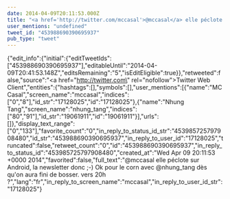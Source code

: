 ```yaml
---
date: 2014-04-09T20:11:53.000Z
title: "<a href='http://twitter.com/mccasal'>@mccasal</a> elle péclote sur Android, la newsletter donc  ;-) Ok pour le corn avec <a href='http://twitter.com/nhung_tang'>@nhung_tang</a> dès qu'on aura fini de bosser. vers 20h ?″"
user_mentions: "undefined"
tweet_id: "453988690390695937"
pub_type: "tweet"
---
```

{"edit_info":{"initial":{"editTweetIds":["453988690390695937"],"editableUntil":"2014-04-09T20:41:53.148Z","editsRemaining":"5","isEditEligible":true}},"retweeted":false,"source":"<a href=\"http://twitter.com\" rel=\"nofollow\">Twitter Web Client</a>","entities":{"hashtags":[],"symbols":[],"user_mentions":[{"name":"MC Casal","screen_name":"mccasal","indices":["0","8"],"id_str":"17128025","id":"17128025"},{"name":"Nhung Tang","screen_name":"nhung_tang","indices":["80","91"],"id_str":"19061911","id":"19061911"}],"urls":[]},"display_text_range":["0","133"],"favorite_count":"0","in_reply_to_status_id_str":"453985725797908480","id_str":"453988690390695937","in_reply_to_user_id":"17128025","truncated":false,"retweet_count":"0","id":"453988690390695937","in_reply_to_status_id":"453985725797908480","created_at":"Wed Apr 09 20:11:53 +0000 2014","favorited":false,"full_text":"@mccasal elle péclote sur Android, la newsletter donc  ;-) Ok pour le corn avec @nhung_tang dès qu'on aura fini de bosser. vers 20h ?","lang":"fr","in_reply_to_screen_name":"mccasal","in_reply_to_user_id_str":"17128025"}
